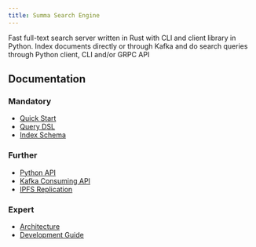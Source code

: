 ```yaml
---
title: Summa Search Engine
---
```


Fast full-text search server written in Rust with CLI and client library in Python.
Index documents directly or through Kafka and do search queries through Python client, CLI and/or GRPC API

## Documentation
### Mandatory
- [Quick Start](/summa/quick-start)
- [Query DSL](/summa/query-dsl)
- [Index Schema](/summa/schema)

### Further
- [Python API](/summa/python-api)
- [Kafka Consuming API](/summa/kafka-consuming-api)
- [IPFS Replication](/summa/ipfs-replication)

### Expert
- [Architecture](/summa/architecture)
- [Development Guide](/summa/development)
